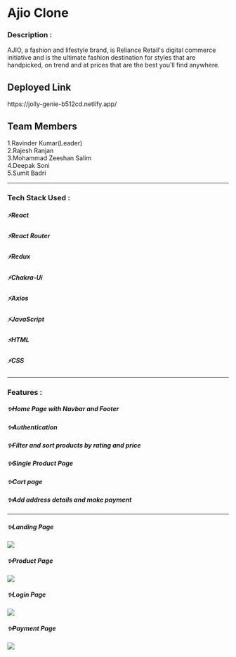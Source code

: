 
 <h1>Ajio Clone</h1>
 
 <h3>Description :</h3>
AJIO, a fashion and lifestyle brand, is Reliance Retail's digital commerce initiative and is the ultimate fashion destination for styles that are handpicked, on trend and at prices that are the best you'll find anywhere.

<h2>Deployed Link</h2>
https://jolly-genie-b512cd.netlify.app/

<h2>Team Members</h2>
1.Ravinder Kumar(Leader) <br>
2.Rajesh Ranjan <br>
3.Mohammad Zeeshan Salim <br>
4.Deepak Soni<br>
5.Sumit Badri <br>
 
 ---

<h3>Tech Stack Used :</h3>
<h5>⚡React</h5>
<h5>⚡React Router</h5>
<h5>⚡Redux</h5>
<h5>⚡Chakra-Ui</h5>
<h5>⚡Axios</h5>
<h5>⚡JavaScript</h5>
<h5>⚡HTML</h5>
<h5>⚡CSS</h5>

---

<h3>Features :</h3>
<h5>✨Home Page with Navbar and Footer</h5>
<h5>✨Authentication</h5>
<h5>✨Filter and sort products by rating and price</h5>
<h5>✨Single Product Page</h5>
<h5>✨Cart page</h5>
<h5>✨Add address details and make payment </h5>

---

<!-- <h3>Some Glimps of Project :</h3>
<h5>✨Home Page with Navbar and Footer</h5>
![Screenshot (10)](https://user-images.githubusercontent.com/107463246/221790803-c6cb63be-82b9-4b29-8cdf-ef995426d91d.png)
![Screenshot (11)](https://user-images.githubusercontent.com/107463246/221790980-c818b310-2a3f-468b-ae77-c3ecabd16c5a.png)
![Screenshot (12)](https://user-images.githubusercontent.com/107463246/221791280-6b7369e0-b370-404e-81c3-e95f252593b4.png)

![Screenshot (13)](https://user-images.githubusercontent.com/107463246/221791130-28022bf9-e6bb-4e2e-8623-38acf36cc7ce.png)

 -->


<h5>✨Landing Page</h5>
<img src="https://user-images.githubusercontent.com/107463246/221790803-c6cb63be-82b9-4b29-8cdf-ef995426d91d.png"/>

<h5>✨Product Page</h5>
<img src="https://user-images.githubusercontent.com/107463246/221790980-c818b310-2a3f-468b-ae77-c3ecabd16c5a.png"/>

<h5>✨Login Page</h5>
<img src="https://user-images.githubusercontent.com/107463246/221791280-6b7369e0-b370-404e-81c3-e95f252593b4.png"/>

<h5>✨Payment Page</h5>
<img src="https://user-images.githubusercontent.com/107463246/221791130-28022bf9-e6bb-4e2e-8623-38acf36cc7ce.png"/>


